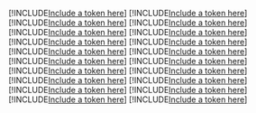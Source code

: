 [!INCLUDE[Include a token here](refs1527505368775/r1.md)]
[!INCLUDE[Include a token here](refs1527505368775/r2.md)]
[!INCLUDE[Include a token here](refs1527505368775/r3.md)]
[!INCLUDE[Include a token here](refs1527505368775/r4.md)]
[!INCLUDE[Include a token here](refs1527505368775/r5.md)]
[!INCLUDE[Include a token here](refs1527505368775/r6.md)]
[!INCLUDE[Include a token here](refs1527505368775/r7.md)]
[!INCLUDE[Include a token here](refs1527505368775/r8.md)]
[!INCLUDE[Include a token here](refs1527505368775/r9.md)]
[!INCLUDE[Include a token here](refs1527505368775/r10.md)]
[!INCLUDE[Include a token here](refs1527505368775/r11.md)]
[!INCLUDE[Include a token here](refs1527505368775/r12.md)]
[!INCLUDE[Include a token here](refs1527505368775/r13.md)]
[!INCLUDE[Include a token here](refs1527505368775/r14.md)]
[!INCLUDE[Include a token here](refs1527505368775/r15.md)]
[!INCLUDE[Include a token here](refs1527505368775/r16.md)]
[!INCLUDE[Include a token here](refs1527505368775/r17.md)]
[!INCLUDE[Include a token here](refs1527505368775/r18.md)]
[!INCLUDE[Include a token here](refs1527505368775/r19.md)]
[!INCLUDE[Include a token here](refs1527505368775/r20.md)]